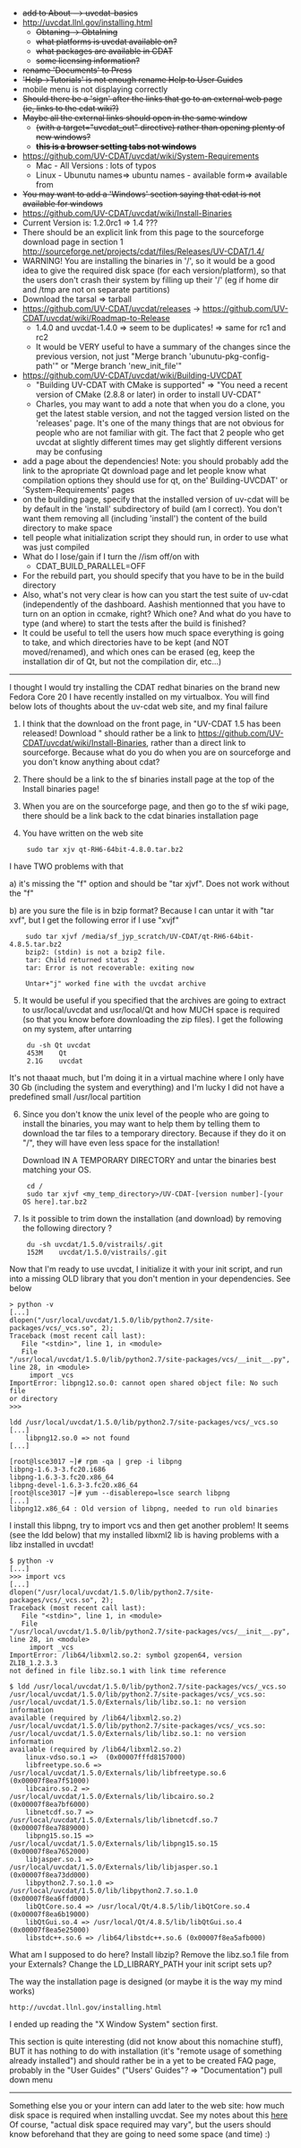 * ~~add to About   --> uvcdat-basics~~
* http://uvcdat.llnl.gov/installing.html
  *  ~~Obtaning -> ObtaIning~~
  *  ~~what platforms is uvcdat available on?~~
  *  ~~what packages are available in CDAT~~
  *  ~~some licensing information?~~ 
* ~~rename 'Documents' to Press~~
* ~~'Help->Tutorials' is not enough  rename Help to User Guides~~
* mobile menu is not displaying correctly
* ~~Should there be a 'sign' after the links that go to an external web page (ie, links to the cdat wiki?)~~
* ~~Maybe all the external links should open in the same window~~
  * ~~(with a target="uvcdat_out" directive) rather than opening plenty of new windows?~~
  * ~~**this is a browser setting tabs not windows**~~
* https://github.com/UV-CDAT/uvcdat/wiki/System-Requirements
  * Mac - All Versions : lots of typos
  * Linux - Ubunutu names=> ubuntu names - available form=> available from
* ~~You may want to add a 'Windows' section saying that cdat is not available for windows~~
* https://github.com/UV-CDAT/uvcdat/wiki/Install-Binaries
 * Current Version is: 1.2.0rc1	=> 1.4 ???
 * There should be an explicit link from this page to the sourceforge download page in section 1 http://sourceforge.net/projects/cdat/files/Releases/UV-CDAT/1.4/
  * WARNING! You are installing the binaries in '/', so it would be a good idea to give the required disk space (for each version/platform), so that the users don't crash their system by filling up their '/' (eg if home dir and /tmp are not on separate partitions)  
  * Download the tarsal	=> tarball
* https://github.com/UV-CDAT/uvcdat/releases  -> https://github.com/UV-CDAT/uvcdat/wiki/Roadmap-to-Release
  * 1.4.0 and uvcdat-1.4.0 => seem to be duplicates! => same for rc1 and rc2
  * It would be VERY useful to have a summary of the changes since the previous version, not just "Merge branch 'ubunutu-pkg-config-path'" or "Merge branch 'new_init_file'"
* https://github.com/UV-CDAT/uvcdat/wiki/Building-UVCDAT
  * "Building UV-CDAT with CMake is supported" => "You need a recent version of CMake (2.8.8 or later) in order to install UV-CDAT"
  * Charles, you may want to add a note that when you do a clone, you get the latest stable version, and not the tagged version listed on the 'releases' page. It's one of the many things that are not obvious for people who are not familiar with git. The fact that 2 people who get uvcdat at slightly different times may get slightly different versions
may be confusing
* add a page about the dependencies! Note: you should probably add the link to the apropriate Qt download page and let people know what compilation options they should use for qt, on the' Building-UVCDAT' or 'System-Requirements' pages
* on the building page, specify that the installed version of uv-cdat will be by default in the 'install' subdirectory of build (am I correct). You don't want them removing all (including 'install') the content of the build directory to make space
* tell people what initialization script they should run, in order to use what was just compiled
* What do I lose/gain if I turn the //ism off/on with
  * CDAT_BUILD_PARALLEL=OFF
* For the rebuild part, you should specify that you have to be in the build directory
* Also, what's not very clear is how can you start the test suite of uv-cdat (independently of the dashboard. Aashish mentionned that you have to turn on an option in ccmake, right? Which one? And what do you have to type (and where) to start the tests after the build is finished?
* It could be useful to tell the users how much space everything is going to take, and which directories have to be kept (and NOT moved/renamed), and which ones can be erased (eg, keep the installation dir of Qt, but not the compilation dir, etc...)

---

I thought I would try installing the CDAT redhat binaries on the brand
new Fedora Core 20 I have recently installed on my virtualbox. You will
find below lots of thoughts about the uv-cdat web site, and my final failure

1) I think that the download on the front page, in "UV-CDAT 1.5 has been
released! Download " should rather be a link to
https://github.com/UV-CDAT/uvcdat/wiki/Install-Binaries, rather than a
direct link to sourceforge. Because what do you do when you are on
sourceforge and you don't know anything about cdat?

2) There should be a link to the sf binaries install page at the top of
the Install binaries page!

3) When you are on the sourceforge page, and then go to the sf wiki
page, there should be a link back to the cdat binaries installation page

4) You have written on the web site
	
        sudo tar xjv qt-RH6-64bit-4.8.0.tar.bz2

I have TWO problems with that

a) it's missing the "f" option and should be "tar xjvf". Does not work
without the "f"

b) are you sure the file is in bzip format? Because I can untar it with
"tar xvf", but I get the following error if I use "xvjf"

        sudo tar xjvf /media/sf_jyp_scratch/UV-CDAT/qt-RH6-64bit-4.8.5.tar.bz2
        bzip2: (stdin) is not a bzip2 file.
        tar: Child returned status 2
        tar: Error is not recoverable: exiting now

        Untar+"j" worked fine with the uvcdat archive

5) It would be useful if you specified that the archives are going to
extract to usr/local/uvcdat and usr/local/Qt and how MUCH space is
required (so that you know before downloading the zip files). I get the
following on my system, after untarring

        du -sh Qt uvcdat
      	453M	Qt
      	2.1G	uvcdat

It's not thaaat much, but I'm doing it in a virtual machine where I only
have 30 Gb (including the system and everything) and I'm lucky I did not
have a predefined small /usr/local partition

6) Since you don't know the unix level of the people who are going to
install the binaries, you may want to help them by telling them to
download the tar files to a temporary directory. Because if they do it
on "/", they will have even less space for the installation!

	Download IN A TEMPORARY DIRECTORY and untar the binaries best matching
your OS.

  	    cd /
      	sudo tar xjvf <my_temp_directory>/UV-CDAT-[version number]-[your OS here].tar.bz2

7) Is it possible to trim down the installation (and download) by
removing the following directory ?

        du -sh uvcdat/1.5.0/vistrails/.git
      	152M	uvcdat/1.5.0/vistrails/.git


Now that I'm ready to use uvcdat, I initialize it with your init script,
and run into a missing OLD library that you don't mention in your
dependencies. See below

    > python -v
    [...]
    dlopen("/usr/local/uvcdat/1.5.0/lib/python2.7/site-packages/vcs/_vcs.so", 2);
    Traceback (most recent call last):
       File "<stdin>", line 1, in <module>
       File
    "/usr/local/uvcdat/1.5.0/lib/python2.7/site-packages/vcs/__init__.py",
    line 28, in <module>
         import _vcs
    ImportError: libpng12.so.0: cannot open shared object file: No such file
    or directory
    >>>
    
    ldd /usr/local/uvcdat/1.5.0/lib/python2.7/site-packages/vcs/_vcs.so
    [...]
    	libpng12.so.0 => not found
    [...]
    
    [root@lsce3017 ~]# rpm -qa | grep -i libpng
    libpng-1.6.3-3.fc20.i686
    libpng-1.6.3-3.fc20.x86_64
    libpng-devel-1.6.3-3.fc20.x86_64
    [root@lsce3017 ~]# yum --disablerepo=lsce search libpng
    [...]
    libpng12.x86_64 : Old version of libpng, needed to run old binaries
    
I install this libpng, try to import vcs and then get another problem!
It seems (see the ldd below) that my installed libxml2 lib is having
problems with a libz installed in uvcdat!

    $ python -v
    [...]
    >>> import vcs
    [...]
    dlopen("/usr/local/uvcdat/1.5.0/lib/python2.7/site-packages/vcs/_vcs.so", 2);
    Traceback (most recent call last):
       File "<stdin>", line 1, in <module>
       File
    "/usr/local/uvcdat/1.5.0/lib/python2.7/site-packages/vcs/__init__.py",
    line 28, in <module>
         import _vcs
    ImportError: /lib64/libxml2.so.2: symbol gzopen64, version ZLIB_1.2.3.3
    not defined in file libz.so.1 with link time reference
    
    $ ldd /usr/local/uvcdat/1.5.0/lib/python2.7/site-packages/vcs/_vcs.so
    /usr/local/uvcdat/1.5.0/lib/python2.7/site-packages/vcs/_vcs.so:
    /usr/local/uvcdat/1.5.0/Externals/lib/libz.so.1: no version information
    available (required by /lib64/libxml2.so.2)
    /usr/local/uvcdat/1.5.0/lib/python2.7/site-packages/vcs/_vcs.so:
    /usr/local/uvcdat/1.5.0/Externals/lib/libz.so.1: no version information
    available (required by /lib64/libxml2.so.2)
    	linux-vdso.so.1 =>  (0x00007fffd8157000)
    	libfreetype.so.6 =>
    /usr/local/uvcdat/1.5.0/Externals/lib/libfreetype.so.6 (0x00007f8ea7f51000)
    	libcairo.so.2 => /usr/local/uvcdat/1.5.0/Externals/lib/libcairo.so.2
    (0x00007f8ea7bf6000)
    	libnetcdf.so.7 => /usr/local/uvcdat/1.5.0/Externals/lib/libnetcdf.so.7
    (0x00007f8ea7889000)
    	libpng15.so.15 => /usr/local/uvcdat/1.5.0/Externals/lib/libpng15.so.15
    (0x00007f8ea7652000)
    	libjasper.so.1 => /usr/local/uvcdat/1.5.0/Externals/lib/libjasper.so.1
    (0x00007f8ea73dd000)
    	libpython2.7.so.1.0 => /usr/local/uvcdat/1.5.0/lib/libpython2.7.so.1.0
    (0x00007f8ea6ffd000)
    	libQtCore.so.4 => /usr/local/Qt/4.8.5/lib/libQtCore.so.4
    (0x00007f8ea6b19000)
    	libQtGui.so.4 => /usr/local/Qt/4.8.5/lib/libQtGui.so.4 (0x00007f8ea5e25000)
    	libstdc++.so.6 => /lib64/libstdc++.so.6 (0x00007f8ea5afb000)
    
What am I supposed to do here? Install libzip? Remove the libz.so.1 file
from your Externals? Change the LD_LIBRARY_PATH your init script sets up?

The way the installation page is designed (or maybe it is the way my
mind works)

	http://uvcdat.llnl.gov/installing.html

I ended up reading the "X Window System" section first.

This section is quite interesting (did not know about this nomachine
stuff), BUT it has nothing to do with installation (it's "remote usage
of something already installed") and should rather be in a yet to be
created FAQ page, probably in the "User Guides" ("Users' Guides"? =>
"Documentation") pull down menu

---

Something else you or your intern can add later to the web site: how
much disk space is required when installing uvcdat. See my notes about
this 
[here](https://wiki.lsce.ipsl.fr/pmip3/doku.php/other:uvcdat:installed?&#disk_space)
Of course, "actual disk space required may vary", but the users should
know beforehand that they are going to need some space (and time) :)

